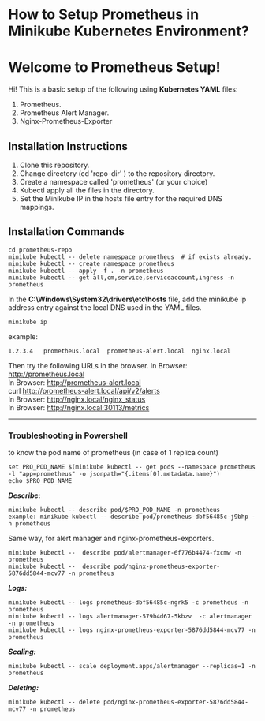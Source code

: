 # How to Setup Prometheus in Minikube Kubernetes Environment?

# Welcome to Prometheus Setup!

Hi! This is a basic setup of the following using **Kubernetes YAML** files:
1. Prometheus.
2. Prometheus Alert Manager.
3. Nginx-Prometheus-Exporter

## Installation Instructions

1. Clone this repository.
2. Change directory (cd 'repo-dir' ) to the repository directory.
3. Create a namespace called 'prometheus' (or your choice)
4. Kubectl apply all the files in the directory.
5. Set the Minikube IP in the hosts file entry for the required DNS mappings.

## Installation Commands

    cd prometheus-repo
    minikube kubectl -- delete namespace prometheus  # if exists already.
    minikube kubectl -- create namespace prometheus 
    minikube kubectl -- apply -f . -n prometheus 
    minikube kubectl -- get all,cm,service,serviceaccount,ingress -n prometheus 

In the **C:\Windows\System32\drivers\etc\hosts** file, add the minikube ip address entry against the local DNS used in the YAML files.
    
    minikube ip

example:

    1.2.3.4	  prometheus.local  prometheus-alert.local  nginx.local

Then try the following URLs in the browser.
In Browser: http://prometheus.local  
In Browser: http://prometheus-alert.local   
curl http://prometheus-alert.local/api/v2/alerts  
In Browser: http://nginx.local/nginx_status  
In Browser: http://nginx.local:30113/metrics

---

### Troubleshooting in Powershell
to know the pod name of prometheus (in case of 1 replica count)

    set PRO_POD_NAME $(minikube kubectl -- get pods --namespace prometheus -l "app=prometheus" -o jsonpath="{.items[0].metadata.name}")  
    echo $PRO_POD_NAME  

***Describe:***

    minikube kubectl -- describe pod/$PRO_POD_NAME -n prometheus  
    example: minikube kubectl -- describe pod/prometheus-dbf56485c-j9bhp -n prometheus

Same way, for alert manager and nginx-prometheus-exporters.

    minikube kubectl --  describe pod/alertmanager-6f776b4474-fxcmw -n prometheus  
    minikube kubectl --  describe pod/nginx-prometheus-exporter-5876dd5844-mcv77 -n prometheus  


***Logs:***

    minikube kubectl -- logs prometheus-dbf56485c-ngrk5 -c prometheus -n prometheus  
    minikube kubectl -- logs alertmanager-579b4d67-5kbzv  -c alertmanager -n prometheus  
    minikube kubectl -- logs nginx-prometheus-exporter-5876dd5844-mcv77 -n prometheus  

***Scaling:***

    minikube kubectl -- scale deployment.apps/alertmanager --replicas=1 -n prometheus 


***Deleting:***

    minikube kubectl -- delete pod/nginx-prometheus-exporter-5876dd5844-mcv77 -n prometheus
